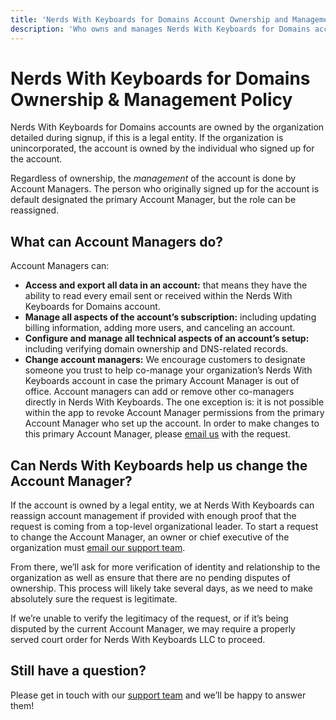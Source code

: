 ```yaml
---
title: 'Nerds With Keyboards for Domains Account Ownership and Management'
description: 'Who owns and manages Nerds With Keyboards for Domains accounts.'
---
```


# Nerds With Keyboards for Domains Ownership & Management Policy

Nerds With Keyboards for Domains accounts are owned by the organization detailed during signup, if this is a legal entity. If the organization is unincorporated, the account is owned by the individual who signed up for the account.

Regardless of ownership, the *management* of the account is done by Account Managers. The person who originally signed up for the account is default designated the primary Account Manager, but the role can be reassigned.

## What can Account Managers do?

Account Managers can:

* **Access and export all data in an account:** that means they have the ability to read every email sent or received within the Nerds With Keyboards for Domains account.
* **Manage all aspects of the account’s subscription:** including updating billing information, adding more users, and canceling an account.
* **Configure and manage all technical aspects of an account’s setup:** including verifying domain ownership and DNS-related records.
* **Change account managers:** We encourage customers to designate someone you trust to help co-manage your organization’s Nerds With Keyboards account in case the primary Account Manager is out of office. Account managers can add or remove other co-managers directly in Nerds With Keyboards. The one exception is: it is not possible within the app to revoke Account Manager permissions from the primary Account Manager who set up the account. In order to make changes to this primary Account Manager, please [email us](mailto:support@NerdsWithKeyboards.com) with the request.

## Can Nerds With Keyboards help us change the Account Manager?

If the account is owned by a legal entity, we at Nerds With Keyboards can reassign account management if provided with enough proof that the request is coming from a top-level organizational leader. To start a request to change the Account Manager, an owner or chief executive of the organization must [email our support team](mailto:support@nerdswithkeyboards.com).

From there, we’ll ask for more verification of identity and relationship to the organization as well as ensure that there are no pending disputes of ownership. This process will likely take several days, as we need to make absolutely sure the request is legitimate.

If we’re unable to verify the legitimacy of the request, or if it’s being disputed by the current Account Manager, we may require a properly served court order for Nerds With Keyboards LLC to proceed.

## Still have a question?

Please get in touch with our [support team](mailto:support@nerdswithkeyboards.com) and we’ll be happy to answer them!
